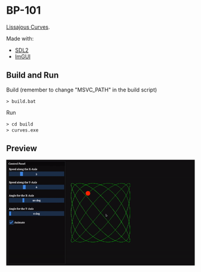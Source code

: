 # BP-101

[Lissajous Curves](https://en.wikipedia.org/wiki/Lissajous_curve).

Made with: 
- [SDL2](https://www.libsdl.org/)
- [ImGUI](https://github.com/ocornut/imgui)

## Build and Run

Build (remember to change "MSVC_PATH" in the build script)

```console
> build.bat
```

Run

```console
> cd build
> curves.exe
```

## Preview

![](./preview.gif)
